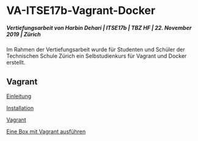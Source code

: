 # VA-ITSE17b-Vagrant-Docker
##### Vertiefungsarbeit von Harbin Dehari | ITSE17b | TBZ HF | 22. November 2019 | Zürich
Im Rahmen der Vertiefungsarbeit wurde für Studenten und Schüler der Technischen Schule Zürich ein Selbstudienkurs für Vagrant und Docker erstellt.
## Vagrant
[Einleitung](https://github.com/harbinde/VA-ITSE17b-Vagrant-Docker/blob/master/Vagrant/Einleitung/00Einleitung.md)

[Installation](https://github.com/harbinde/VA-ITSE17b-Vagrant-Docker/blob/master/Vagrant/Einleitung/01Installationen.md)

[Vagrant](https://github.com/harbinde/VA-ITSE17b-Vagrant-Docker/blob/master/Vagrant/Einleitung/02Vagrant.md)

[Eine Box mit Vagrant ausführen](https://github.com/harbinde/VA-ITSE17b-Vagrant-Docker/blob/master/Vagrant/Einleitung/03Box.md)

